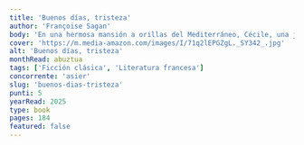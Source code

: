 ```yaml
---
title: 'Buenos días, tristeza'
author: 'Françoise Sagan'
body: 'En una hermosa mansión a orillas del Mediterráneo, Cécile, una joven de diecisiete años, y su padre, viudo y cuarentón, pero alegre, frívolo y seductor como nadie, amante de las relaciones amorosas breves y sin consecuencias, viven felices, despreocupados, entregados a la vida fácil y placentera. No necesitan a nadie más, se bastan a si mismos en una ociosa y disipada independencia basada en la complicidad y el respeto mutuo'
cover: 'https://m.media-amazon.com/images/I/71q2lEPGZgL._SY342_.jpg'
alt: 'Buenos días, tristeza'
monthRead: abuztua
tags: ['Ficción clásica', 'Literatura francesa']
concorrente: 'asier'
slug: 'buenos-dias-tristeza'
punti: 5
yearRead: 2025
type: book
pages: 184
featured: false
---
```

